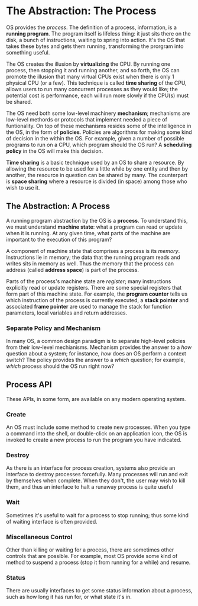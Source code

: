 # The Abstraction: The Process

OS provides the *process*. The definition of a process, information, is a 
**running program**. The program itself is lifeless thing: it just sits there
on the disk, a bunch of instructions, waiting to spring into action. It's the 
OS that takes these bytes and gets them running, transforming the prorgram into
something useful.

The OS creates the illusion by **virtualizing** the CPU. By running one process,
then stopping it and running another, and so forth, the OS can promote the 
illusion that many virtual CPUs exist when there is only 1 physical CPU (or a few).
This technique is called **time sharing** of the CPU, allows users to run many
concurrent processes as they would like; the potential cost is performance, each
will run more slowly if the CPU(s) must be shared.

The OS need both some low-level machinery **mechanism**; mechanisms are low-level
methords or protocols that implement needed a piece of funtionality. On top of 
these mechanisms resides some of the intelligence in the OS, in the form of 
**policies**. Policies are algorithms for making some kind of decision in the
within the OS. For example, given a number of possible programs to run on a CPU,
which program should the OS run? A **scheduling policy** in the OS will make
this decision.

**Time sharing** is a basic technique used by an OS to share a resource. By allowing
the resource to be used for a little while by one entity and then by another,
the resource in question can be shared by many. The counterpart is **space sharing**
where a resource is divided (in space) among those who wish to use it.

## The Abstraction: A Process

A running program abstraction by the OS is a **process**. To understand this,
we must understand **machine state**: what a program can read or update when 
it is running. At any given time, what parts of the machine are important
to the execution of this program?

A component of machine state that comprises a process is its *memory*. Instructions
lie in memory; the data that the running program reads and writes sits in memory
as well. Thus the memory that the process can address (called **address space**)
is part of the process.

Parts of the process's machine state are *register*; many instructions explicitly
read or update registers. There are some special registers that form part of this
machine state. For example, the **program counter** tells us which instruction 
of the process is currently executed, a **stack pointer** and associated **frame
pointer** are used to manage the stack for function parameters, local variables
and return addresses.

### Separate Policy and Mechanism
In many OS, a common design paradigm is to separate high-level policies from
their low-level mechianisms. Mechanism provides the answer to a *how* question
about a system; for instance, *how* does an OS perform a context switch? The
policy provides the answer to a *which* question; for example, *which* process
should the OS run right now?

## Process API
These APIs, in some form, are available on any modern operating system.

### Create
An OS must include some method to create new processes. When you type a command
into the shell, or double-click on an application icon, the OS is invoked
to create a new process to run the program you have indicated.

### Destroy
As there is an interface for process creation, systems also provide an interface
to destroy processes forcefully. Many processes will run and exit by themselves
when complete. When they don't, the user may wish to kill them, and thus an interface
to halt a runaway process is quite useful

### Wait
Sometimes it's useful to wait for a process to stop running; thus some kind of
waiting interface is often provided.

### Miscellaneous Control
Other than killing or waiting for a process, there are sometimes other controls
that are possible. For example, most OS provide some kind of method to suspend
a process (stop it from running for a while) and resume.

### Status
There are usually interfaces to get some status information about a process,
such as how long it has run for, or what state it's in.
